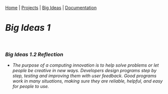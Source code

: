 [Home](https://kaankutluer.github.io/kaankutluer.github.io/) | [Projects](projects.md) | [Big Ideas](big_ideas.md) | [Documentation](documentation.md)

# ***Big Ideas 1***

<br>

### ***Big Ideas 1.2 Reflection***

- *The purpose of a computing innovation is to help solve problems or let people be creative in new ways. Developers design programs step by step, testing and improving them with user feedback. Good programs work in many situations, making sure they are reliable, helpful, and easy for people to use.*
